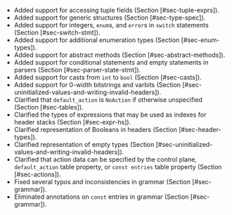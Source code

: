   - Added support for accessing tuple fields (Section
    \[\#sec-tuple-exprs\]).
  - Added support for generic structures (Section \[\#sec-type-spec\]).
  - Added support for integers, `enum`s, and `error`s in `switch`
    statements (Section \[\#sec-switch-stmt\]).
  - Added support for additional enumeration types (Section
    \[\#sec-enum-types\]).
  - Added support for abstract methods (Section
    \[\#sec-abstract-methods\]).
  - Added support for conditional statements and empty statements in
    parsers (Section \[\#sec-parser-state-stmt\]).
  - Added support for casts from `int` to `bool` (Section
    \[\#sec-casts\]).
  - Added support for 0-width bitstrings and varbits (Section
    \[\#sec-uninitialized-values-and-writing-invalid-headers\]).
  - Clarified that `default_action` is `NoAction` if otherwise
    unspecified (Section \[\#sec-tables\]).
  - Clarified the types of expressions that may be used as indexes for
    header stacks (Section \[\#sec-expr-hs\]).
  - Clarified representation of Booleans in headers (Section
    \[\#sec-header-types\]).
  - Clarified representation of empty types (Section
    \[\#sec-uninitialized-values-and-writing-invalid-headers\]).
  - Clarified that action data can be specified by the control plane,
    `default_action` table property, or `const entries` table property
    (Section \[\#sec-actions\]).
  - Fixed several typos and inconsistencies in grammar (Section
    \[\#sec-grammar\]).
  - Eliminated annotations on `const` entries in grammar (Section
    \[\#sec-grammar\]).
